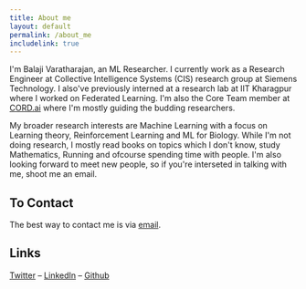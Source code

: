 ```yaml
---
title: About me
layout: default
permalink: /about_me
includelink: true
---
```


I'm Balaji Varatharajan, an ML Researcher. I currently work as a Research Engineer at Collective Intelligence
Systems (CIS) research group at Siemens Technology. I also've previously interned at a research
lab at IIT Kharagpur where I worked on Federated Learning. I'm also the Core Team member at
[CORD.ai](cordai.org) where I'm mostly guiding the budding researchers.

My broader research interests are Machine Learning with a focus on Learning theory, Reinforcement Learning
and ML for Biology. While I'm not doing research, I mostly read books on topics which I don't know,
study Mathematics, Running and ofcourse spending time with people.
I'm also looking forward to meet new people, so if you're interseted in talking with me, shoot me
an email.

## To Contact
The best way to contact me is via [email](mailto:balajivd01@gmail.com).

## Links
[Twitter](https://twitter.com/balajiai) – [LinkedIn](https://www.linkedin.com/in/balaji-ai/) – [Github](https://github.com/balajiai)
